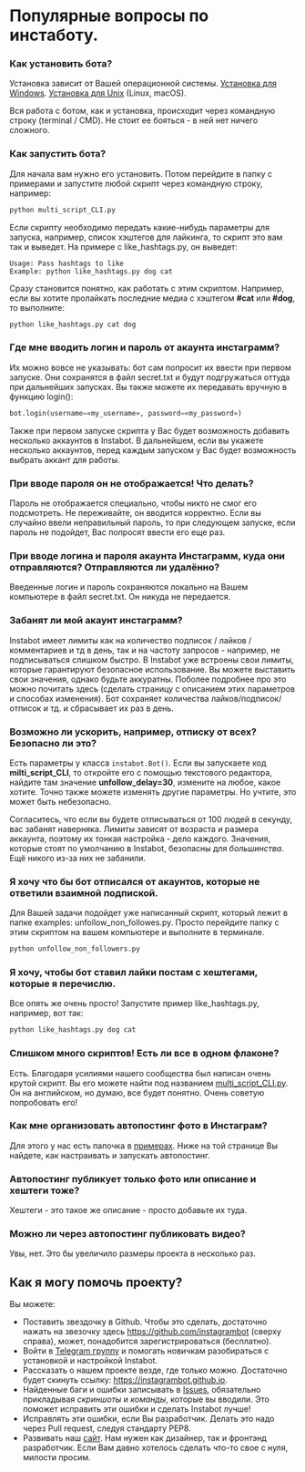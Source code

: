 # Популярные вопросы по инстаботу.

### Как установить бота?

Установка зависит от Вашей операционной системы. [Установка для Windows](https://github.com/instagrambot/instabot/blob/master/docs/installation/Windows_installation_rus.md). [Установка для Unix](https://github.com/instagrambot/instabot/blob/master/docs/installation/Unix_installation_rus.md) (Linux, macOS).

Вся работа с ботом, как и установка, происходит через командную строку (terminal / CMD). Не стоит ее бояться - в ней нет ничего сложного.

### Как запустить бота?

Для начала вам нужно его установить. Потом перейдите в папку с примерами и запустите любой скрипт через командную строку, например:
``` python
python multi_script_CLI.py
```

Если скрипту необходимо передать какие-нибудь параметры для запуска, например, список хэштегов для лайкинга, то скрипт это вам так и выведет. На примере с like_hashtags.py, он выведет:
```
Usage: Pass hashtags to like
Example: python like_hashtags.py dog cat
```

Сразу становится понятно, как работать с этим скриптом. Например, если вы хотите пролайкать последние медиа с хэштегом **#cat** или **#dog**, то выполните:

``` python
python like_hashtags.py cat dog
```

### Где мне вводить логин и пароль от акаунта инстаграмм?

Их можно вовсе не указывать: бот сам попросит их ввести при первом запуске. Они сохранятся в файл secret.txt и будут подгружаться оттуда при дальнейших запусках. Вы также можете их передавать вручную в функцию login():
``` python
bot.login(username=«my_username», password=«my_password»)
```

Также при первом запуске скрипта у Вас будет возможность добавить несколько аккаунтов в Instabot. В дальнейшем, если вы укажете несколько аккаунтов, перед каждым запуском у Вас будет возможность выбрать аккант для работы.

### При вводе пароля он не отображается! Что делать?

Пароль не отображается специально, чтобы никто не смог его подсмотреть. Не переживайте, он вводится корректно. Если вы случайно ввели неправильный пароль, то при следующем запуске, если пароль не подойдет, Вас попросят ввести его еще раз.

### При вводе логина и пароля  акаунта Инстаграмм, куда они отправляются? Отправляются ли удалённо?

Введенные логин и пароль сохраняются локально на Вашем компьютере в файл secret.txt. Он никуда не передается.

### Забанят ли мой акаунт инстаграмм?

Instabot имеет лимиты как на количество подписок / лайков / комментариев и тд в день, так и на частоту запросов - например, не подписываться слишком быстро. В Instabot уже встроены свои лимиты, которые гарантируют безопасное использование. Вы можете выставить свои значения, однако будьте аккуратны. Поболее подробнее про это можно почитать здесь (сделать страницу с описанием этих параметров и способах изменения). Бот сохраняет количества лайков/подписок/отписок и тд. и сбрасывает их раз в день.

### Возможно ли ускорить, например, отписку от всех? Безопасно ли это?

Есть параметры у класса `instabot.Bot()`. Если вы запускаете код __milti_script_CLI__, то откройте его с помощью текстового редактора, найдите там значение __unfollow_delay=30__, измените на любое, какое хотите. Точно также можете изменять другие параметры. Но учтите, это может быть небезопасно.

Согласитесь, что если вы будете отписываться от 100 людей в секунду, вас забанят наверняка. Лимиты зависят от возраста и размера аккаунта, поэтому их тонкая настройка - дело каждого. Значения, которые стоят по умолчанию в Instabot, безопасны для _большинства_. Ещё никого из-за них не забанили.

### Я хочу что бы бот отписался от акаунтов, которые не ответили взаимной подпиской.

Для Вашей задачи подойдет уже написанный скрипт, который лежит в папке examples: unfollow_non_followes.py. Просто перейдите папку с этим скриптом на вашем компьютере и выполните в терминале.
``` python
python unfollow_non_followers.py
```

### Я хочу, чтобы бот ставил лайки постам с хештегами, которые я перечислю.

Все опять же очень просто! Запустите пример like_hashtags.py, например, вот так:
``` python
python like_hashtags.py dog cat
```

### Слишком много скриптов! Есть ли все в одном флаконе?

Есть. Благодаря усилиями нашего сообщества был написан очень крутой скрипт. Вы его можете найти под названием [multi_script_CLI.py](https://github.com/instagrambot/instabot/blob/master/examples/multi_script_CLI.py). Он на английском, но думаю, все будет понятно. Очень советую попробовать его!

### Как мне организовать автопостинг фото в Инстаграм?

Для этого у нас есть папочка в [примерах](https://github.com/instagrambot/instabot/tree/master/examples/autopost). Ниже на той странице Вы найдете, как настраивать и запускать автопостинг.

### Автопостинг публикует только фото или описание и хештеги тоже?

Хештеги - это такое же описание - просто добавьте их туда.

### Можно ли через автопостинг публиковать видео?

Увы, нет. Это бы увеличило размеры проекта в несколько раз.

## Как я могу помочь проекту?

Вы можете:
* Поставить звездочку в Github. Чтобы это сделать, достаточно нажать на звезочку здесь https://github.com/instagrambot (сверху справа), может, понадобится зарегистрироваться (бесплатно).
* Войти в [Telegram группу](https://t.me/joinchat/AAAAAEHxHAtKhKo4X4r7xg) и помогать новичкам разобираться с установкой и настройкой Instabot.
* Рассказать о нашем проекте везде, где только можно. Достаточно будет скинуть ссылку: https://instagrambot.github.io.
* Найденные баги и ошибки записывать в [Issues](https://github.com/instagrambot/instabot/issues), обязательно прикладывая _скриншоты_ и _команды_, которые вы вводили. Это поможет исправить эти ошибки и сделать Instabot лучше!
* Исправлять эти ошибки, если Вы разработчик. Делать это надо через Pull request, следуя стандарту PEP8.
* Развивать наш [сайт](https://github.com/instagrambot/instagrambot.github.io). Нам нужен как дизайнер, так и фронтэнд разработчик. Если Вам давно хотелось сделать что-то свое с нуля, милости просим.
